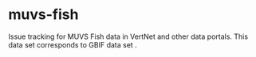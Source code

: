 # muvs-fish
Issue tracking for MUVS Fish data in VertNet and other data portals. This data set corresponds to GBIF data set .
